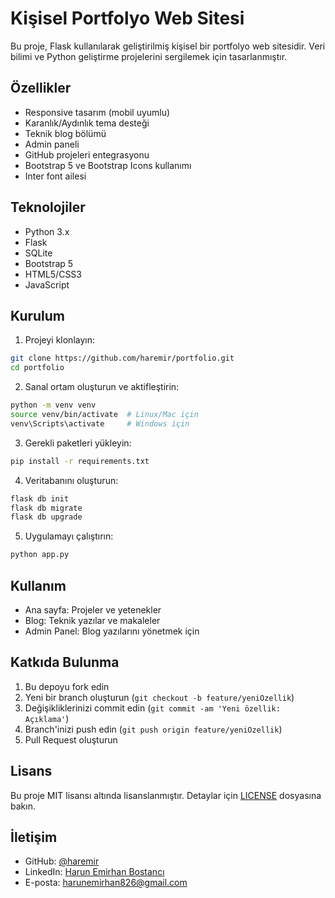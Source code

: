 # Kişisel Portfolyo Web Sitesi

Bu proje, Flask kullanılarak geliştirilmiş kişisel bir portfolyo web sitesidir. Veri bilimi ve Python geliştirme projelerini sergilemek için tasarlanmıştır.

## Özellikler

- Responsive tasarım (mobil uyumlu)
- Karanlık/Aydınlık tema desteği
- Teknik blog bölümü
- Admin paneli
- GitHub projeleri entegrasyonu
- Bootstrap 5 ve Bootstrap Icons kullanımı
- Inter font ailesi

## Teknolojiler

- Python 3.x
- Flask
- SQLite
- Bootstrap 5
- HTML5/CSS3
- JavaScript

## Kurulum

1. Projeyi klonlayın:
```bash
git clone https://github.com/haremir/portfolio.git
cd portfolio
```

2. Sanal ortam oluşturun ve aktifleştirin:
```bash
python -m venv venv
source venv/bin/activate  # Linux/Mac için
venv\Scripts\activate     # Windows için
```

3. Gerekli paketleri yükleyin:
```bash
pip install -r requirements.txt
```

4. Veritabanını oluşturun:
```bash
flask db init
flask db migrate
flask db upgrade
```

5. Uygulamayı çalıştırın:
```bash
python app.py
```

## Kullanım

- Ana sayfa: Projeler ve yetenekler
- Blog: Teknik yazılar ve makaleler
- Admin Panel: Blog yazılarını yönetmek için

## Katkıda Bulunma

1. Bu depoyu fork edin
2. Yeni bir branch oluşturun (`git checkout -b feature/yeniOzellik`)
3. Değişikliklerinizi commit edin (`git commit -am 'Yeni özellik: Açıklama'`)
4. Branch'inizi push edin (`git push origin feature/yeniOzellik`)
5. Pull Request oluşturun

## Lisans

Bu proje MIT lisansı altında lisanslanmıştır. Detaylar için [LICENSE](LICENSE) dosyasına bakın.

## İletişim

- GitHub: [@haremir](https://github.com/haremir)
- LinkedIn: [Harun Emirhan Bostancı](https://www.linkedin.com/in/haremir826/)
- E-posta: harunemirhan826@gmail.com 